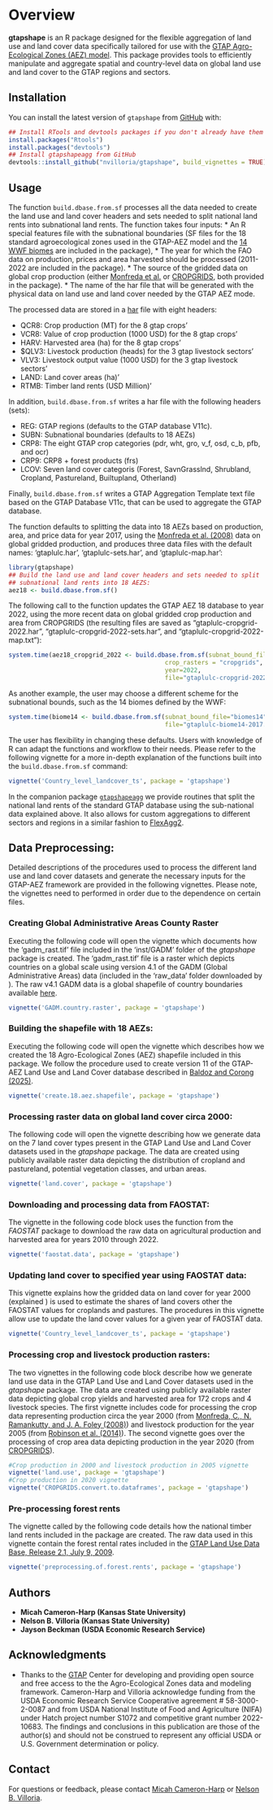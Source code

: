 
<!-- README.md is generated from README.Rmd. Please edit that file -->

# Overview

<!-- badges: start -->
<!-- badges: end -->

**gtapshape** is an R package designed for the flexible aggregation of
land use and land cover data specifically tailored for use with the
[GTAP Agro-Ecological Zones (AEZ)
model](https://www.gtap.agecon.purdue.edu/resources/res_display.asp?RecordID=2605).
This package provides tools to efficiently manipulate and aggregate
spatial and country-level data on global land use and land cover to the
GTAP regions and sectors.

## Installation

You can install the latest version of `gtapshape` from
[GitHub](https://github.com/) with:

``` r
## Install RTools and devtools packages if you don't already have them
install.packages("Rtools")
install.packages("devtools")
## Install gtapshapeagg from GitHub
devtools::install_github("nvilloria/gtapshape", build_vignettes = TRUE)
```

## Usage

The function `build.dbase.from.sf` processes all the data needed to
create the land use and land cover headers and sets needed to split
national land rents into subnational land rents. The function takes four
inputs: \* An R special features file with the subnational boundaries
(SF files for the 18 standard agroecological zones used in the GTAP-AEZ
model and the [14 WWF
biomes](https://en.wikipedia.org/wiki/List_of_terrestrial_ecoregions_(WWF))
are included in the package), \* The year for which the FAO data on
production, prices and area harvested should be processed (2011-2022 are
included in the package). \* The source of the gridded data on global
crop production (either [Monfreda et
al.](https://agupubs.onlinelibrary.wiley.com/doi/full/10.1029/2007GB002947)
or [CROPGRIDS](https://www.nature.com/articles/s41597-024-03247-7), both
provided in the package). \* The name of the har file that will be
generated with the physical data on land use and land cover needed by
the GTAP AEZ mode.

The processed data are stored in a
[har](https://www.copsmodels.com/webhelp/rungtap/index.html?hc_harfiles.htm)
file with eight headers:

- QCR8: Crop production (MT) for the 8 gtap crops’
- VCR8: Value of crop production (1000 USD) for the 8 gtap crops’
- HARV: Harvested area (ha) for the 8 gtap crops’
- \$QLV3: Livestock production (heads) for the 3 gtap livestock sectors’
- VLV3: Livestock output value (1000 USD) for the 3 gtap livestock
  sectors’
- LAND: Land cover areas (ha)’
- RTMB: Timber land rents (USD Million)’

In addition, `build.dbase.from.sf` writes a har file with the following
headers (sets):

- REG: GTAP regions (defaults to the GTAP database V11c).
- SUBN: Subnational boundaries (defaults to 18 AEZs)
- CRP8: The eight GTAP crop categories (pdr, wht, gro, v_f, osd, c_b,
  pfb, and ocr)
- CRP9: CRP8 + forest products (frs)
- LCOV: Seven land cover categoris (Forest, SavnGrasslnd, Shrubland,
  Cropland, Pastureland, Builtupland, Otherland)

Finally, `build.dbase.from.sf` writes a GTAP Aggregation Template text
file based on the GTAP Database V11c, that can be used to aggregate the
GTAP database.

The function defaults to splitting the data into 18 AEZs based on
production, area, and price data for year 2017, using the [Monfreda et
al. (2008)](https://doi.org/10.1029/2007GB002947) data on global gridded
production, and produces three data files with the default names:
‘gtaplulc.har’, ‘gtaplulc-sets.har’, and ‘gtaplulc-map.har’:

``` r
library(gtapshape)
## Build the land use and land cover headers and sets needed to split
## subnational land rents into 18 AEZS:
aez18 <- build.dbase.from.sf()
```

The following call to the function updates the GTAP AEZ 18 database to
year 2022, using the more recent data on global gridded crop production
and area from CROPGRIDS (the resulting files are saved as
“gtaplulc-cropgrid-2022.har”, “gtaplulc-cropgrid-2022-sets.har”, and
“gtaplulc-cropgrid-2022-map.txt”):

``` r
system.time(aez18_cropgrid_2022 <- build.dbase.from.sf(subnat_bound_file="aez18",
                                           crop_rasters = "cropgrids",
                                           year=2022,
                                           file="gtaplulc-cropgrid-2022.har"))
```

As another example, the user may choose a different scheme for the
subnational bounds, such as the 14 biomes defined by the WWF:

``` r
system.time(biome14 <- build.dbase.from.sf(subnat_bound_file="biomes14",
                                           file="gtaplulc-biome14-2017.har"))
```

The user has flexibility in changing these defaults. Users with
knowledge of R can adapt the functions and workflow to their needs.
Please refer to the following vignette for a more in-depth explanation
of the functions built into the `build.dbase.from.sf` command:

``` r
vignette('Country_level_landcover_ts', package = 'gtapshape')
```

In the companion package
[`gtapshapeagg`](https://github.com/nvilloria/gtapshapeagg) we provide
routines that split the national land rents of the standard GTAP
database using the sub-national data explained above. It also allows for
custom aggregations to different sectors and regions in a similar
fashion to
[FlexAgg2](https://www.gtap.agecon.purdue.edu/databases/flexagg2.asp).

## Data Preprocessing:

Detailed descriptions of the procedures used to process the different
land use and land cover datasets and generate the necessary inputs for
the GTAP-AEZ framework are provided in the following vignettes. Please
note, the vignettes need to performed in order due to the dependence on
certain files.

### Creating Global Administrative Areas County Raster

Executing the following code will open the vignette which documents how
the ‘gadm_rast.tif’ file included in the ‘inst/GADM’ folder of the
*gtapshape* package is created. The ‘gadm_rast.tif’ file is a raster
which depicts countries on a global scale using version 4.1 of the GADM
(Global Administrative Areas) data (included in the ‘raw_data’ folder
downloaded by ). The raw v4.1 GADM data is a global shapefile of country
boundaries available
[here](https://gadm.org/download_world.html#google_vignette).

``` r
vignette('GADM.country.raster', package = 'gtapshape')
```

### Building the shapefile with 18 AEZs:

Executing the following code will open the vignette which describes how
we created the 18 Agro-Ecological Zones (AEZ) shapefile included in this
package. We follow the procedure used to create version 11 of the
GTAP-AEZ Land Use and Land Cover database described in [Baldoz and
Corong
(2025)](https://www.gtap.agecon.purdue.edu/resources/res_display.asp?RecordID=7407).

``` r
vignette('create.18.aez.shapefile', package = 'gtapshape')
```

### Processing raster data on global land cover circa 2000:

The following code will open the vignette describing how we generate
data on the 7 land cover types present in the GTAP Land Use and Land
Cover datasets used in the *gtapshape* package. The data are created
using publicly available raster data depicting the distribution of
cropland and pastureland, potential vegetation classes, and urban areas.

``` r
vignette('land.cover', package = 'gtapshape')
```

### Downloading and processing data from FAOSTAT:

The vignette in the following code block uses the function from the
*FAOSTAT* package to download the raw data on agricultural production
and harvested area for years 2010 through 2022.

``` r
vignette('faostat.data', package = 'gtapshape')
```

### Updating land cover to specified year using FAOSTAT data:

This vignette explains how the gridded data on land cover for year 2000
(explained ) is used to estimate the shares of land covers other the
FAOSTAT values for croplands and pastures. The procedures in this
vignette allow use to update the land cover values for a given year of
FAOSTAT data.

``` r
vignette('Country_level_landcover_ts', package = 'gtapshape')
```

### Processing crop and livestock production rasters:

The two vignettes in the following code block describe how we generate
land use data in the GTAP Land Use and Land Cover datasets used in the
*gtapshape* package. The data are created using publicly available
raster data depicting global crop yields and harvested area for 172
crops and 4 livestock species. The first vignette includes code for
processing the crop data representing production circa the year 2000
(from [Monfreda, C., N. Ramankutty, and J. A. Foley
(2008)](https://doi.org/10.1029/2007GB002947)) and livestock production
for the year 2005 (from [Robinson et
al. (2014)](https://doi.org/10.1371/journal.pone.0096084)). The second
vignette goes over the processing of crop area data depicting production
in the year 2020 (from
[CROPGRIDS](https://doi.org/10.1038/s41597-024-03247-7)).

``` r
#Crop production in 2000 and livestock production in 2005 vignette
vignette('land.use', package = 'gtapshape')
#Crop production in 2020 vignette
vignette('CROPGRIDS.convert.to.dataframes', package = 'gtapshape')
```

### Pre-processing forest rents

The vignette called by the following code details how the national
timber land rents included in the package are created. The raw data used
in this vignette contain the forest rental rates included in the [GTAP
Land Use Data Base, Release 2.1, July 9,
2009](https://www.gtap.agecon.purdue.edu/resources/res_display.asp?RecordID=1900).

``` r
vignette('preprocessing.of.forest.rents', package = 'gtapshape')
```

## Authors

- **Micah Cameron-Harp (Kansas State University)**
- **Nelson B. Villoria (Kansas State University)**
- **Jayson Beckman (USDA Economic Research Service)**

## Acknowledgments

- Thanks to the [GTAP](https://www.gtap.agecon.purdue.edu/) Center for
  developing and providing open source and free access to the the
  Agro-Ecological Zones data and modeling framework. Cameron-Harp and
  Villoria acknowledge funding from the USDA Economic Research Service
  Cooperative agreement \# 58-3000-2-0087 and from USDA National
  Institute of Food and Agriculture (NIFA) under Hatch project number
  S1072 and competitive grant number 2022-10683. The findings and
  conclusions in this publication are those of the author(s) and should
  not be construed to represent any official USDA or U.S. Government
  determination or policy.

## Contact

For questions or feedback, please contact [Micah
Cameron-Harp](mailto:mcameronharp@ksu.edu) or [Nelson B.
Villoria](mailto:nvilloriap@ksu.edu).

